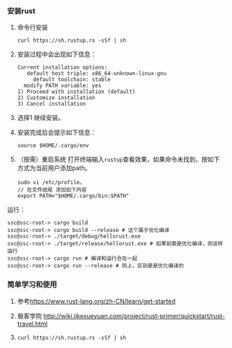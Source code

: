 ### 安装rust

1. 命令行安装

   ```
   curl https://sh.rustup.rs -sSf | sh
   ```

2. 安装过程中会出现如下信息：

   ```
   Current installation options:
      default host triple: x86_64-unknown-linux-gnu
        default toolchain: stable
     modify PATH variable: yes
   1) Proceed with installation (default)
   2) Customize installation
   3) Cancel installation
   ```

3. 选择1 继续安装。

4. 安装完成后会提示如下信息：

   ```
   source $HOME/.cargo/env
   ```

5. （按需）重启系统 打开终端输入`rustup`查看效果，如果命令未找到，按如下方式为当前用户添加path。

   ```
   sudo vi /etc/profile。
   // 在文件结尾 添加如下内容
   export PATH="$HOME/.cargo/bin:$PATH"
   ```

运行：
```
ssc@ssc-root-> cargo build
ssc@ssc-root-> cargo build --release # 这个属于优化编译
ssc@ssc-root-> ./target/debug/hellorust.exe
ssc@ssc-root-> ./target/release/hellorust.exe # 如果前面是优化编译，则这样运行
ssc@ssc-root-> cargo run # 编译和运行合在一起
ssc@ssc-root-> cargo run --release # 同上，区别是是优化编译的
```


### 简单学习和使用

1. 参考<https://www.rust-lang.org/zh-CN/learn/get-started>
2. 极客学院 http://wiki.jikexueyuan.com/project/rust-primer/quickstart/rust-travel.html

1. ```
   curl https://sh.rustup.rs -sSf | sh
   ```

    